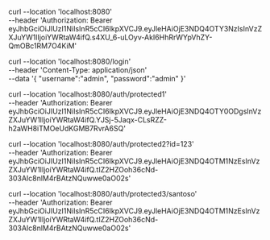 curl --location 'localhost:8080' \
--header 'Authorization: Bearer eyJhbGciOiJIUzI1NiIsInR5cCI6IkpXVCJ9.eyJleHAiOjE3NDQ4OTY3NzIsInVzZXJuYW1lIjoiYWRtaW4ifQ.s4XU_6-uLOyv-AkI6HhRrWYpVhZY-QmOBc1RM7O4KiM'

curl --location 'localhost:8080/login' \
--header 'Content-Type: application/json' \
--data '{
    "username":"admin",
    "password":"admin"
}'

curl --location 'localhost:8080/auth/protected1' \
--header 'Authorization: Bearer eyJhbGciOiJIUzI1NiIsInR5cCI6IkpXVCJ9.eyJleHAiOjE3NDQ4OTY0ODgsInVzZXJuYW1lIjoiYWRtaW4ifQ.YJSj-5Jaqx-CLsRZZ-h2aWH8iTMOeUdKGMB7RvrA6SQ'

curl --location 'localhost:8080/auth/protected2?id=123' \
--header 'Authorization: Bearer eyJhbGciOiJIUzI1NiIsInR5cCI6IkpXVCJ9.eyJleHAiOjE3NDQ4OTM1NzEsInVzZXJuYW1lIjoiYWRtaW4ifQ.tIZ2HZOoh36cNd-303AIc8nlM4rBAtzNQuwwe0aO02s'

curl --location 'localhost:8080/auth/protected3/santoso' \
--header 'Authorization: Bearer eyJhbGciOiJIUzI1NiIsInR5cCI6IkpXVCJ9.eyJleHAiOjE3NDQ4OTM1NzEsInVzZXJuYW1lIjoiYWRtaW4ifQ.tIZ2HZOoh36cNd-303AIc8nlM4rBAtzNQuwwe0aO02s'